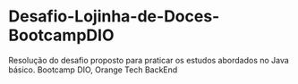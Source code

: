 # Desafio-Lojinha-de-Doces-BootcampDIO
Resolução do desafio proposto para praticar os estudos abordados no Java básico. Bootcamp DIO, Orange Tech BackEnd
